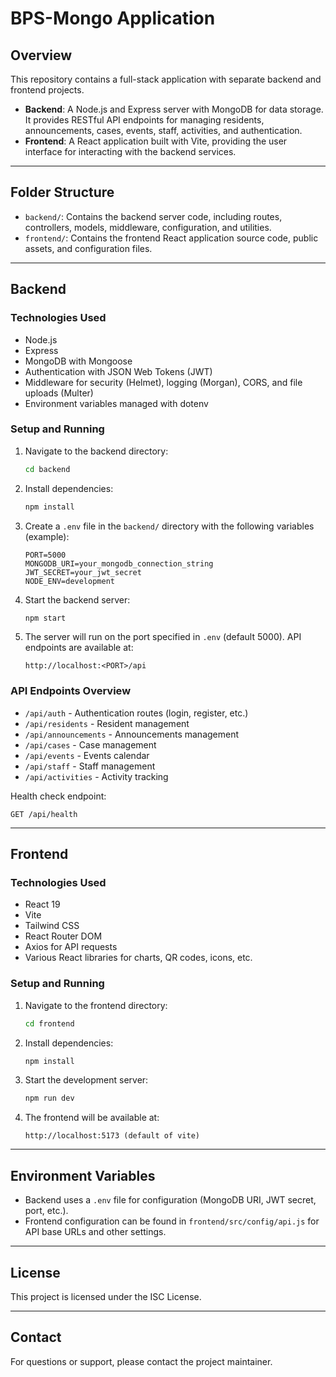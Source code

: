 # BPS-Mongo Application

## Overview

This repository contains a full-stack application with separate backend and frontend projects.

- **Backend**: A Node.js and Express server with MongoDB for data storage. It provides RESTful API endpoints for managing residents, announcements, cases, events, staff, activities, and authentication.
- **Frontend**: A React application built with Vite, providing the user interface for interacting with the backend services.

---

## Folder Structure

- `backend/`: Contains the backend server code, including routes, controllers, models, middleware, configuration, and utilities.
- `frontend/`: Contains the frontend React application source code, public assets, and configuration files.

---

## Backend

### Technologies Used

- Node.js
- Express
- MongoDB with Mongoose
- Authentication with JSON Web Tokens (JWT)
- Middleware for security (Helmet), logging (Morgan), CORS, and file uploads (Multer)
- Environment variables managed with dotenv

### Setup and Running

1. Navigate to the backend directory:

   ```bash
   cd backend
   ```

2. Install dependencies:

   ```bash
   npm install
   ```

3. Create a `.env` file in the `backend/` directory with the following variables (example):

   ```
   PORT=5000
   MONGODB_URI=your_mongodb_connection_string
   JWT_SECRET=your_jwt_secret
   NODE_ENV=development
   ```

4. Start the backend server:

   ```bash
   npm start
   ```

5. The server will run on the port specified in `.env` (default 5000). API endpoints are available at:

   ```
   http://localhost:<PORT>/api
   ```

### API Endpoints Overview

- `/api/auth` - Authentication routes (login, register, etc.)
- `/api/residents` - Resident management
- `/api/announcements` - Announcements management
- `/api/cases` - Case management
- `/api/events` - Events calendar
- `/api/staff` - Staff management
- `/api/activities` - Activity tracking

Health check endpoint:

```
GET /api/health
```

---

## Frontend

### Technologies Used

- React 19
- Vite
- Tailwind CSS
- React Router DOM
- Axios for API requests
- Various React libraries for charts, QR codes, icons, etc.

### Setup and Running

1. Navigate to the frontend directory:

   ```bash
   cd frontend
   ```

2. Install dependencies:

   ```bash
   npm install
   ```

3. Start the development server:

   ```bash
   npm run dev
   ```

4. The frontend will be available at:

   ```
   http://localhost:5173 (default of vite)
   ```

---

## Environment Variables

- Backend uses a `.env` file for configuration (MongoDB URI, JWT secret, port, etc.).
- Frontend configuration can be found in `frontend/src/config/api.js` for API base URLs and other settings.

---

## License

This project is licensed under the ISC License.

---

## Contact

For questions or support, please contact the project maintainer.
